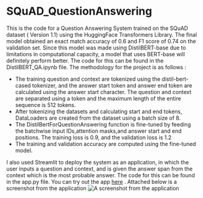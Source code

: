 # SQuAD_QuestionAnswering
This is the code for a Question Answering System trained on the SQuAD dataset ( Version 1.1) using the HuggingFace Transformers Library. The final model obtained an exact match accuracy of 0.6  and F1 score of 0.74 on the validation set. Since this model was made using DistilBERT-base due to limitations in computational capacity, a model that uses BERT-base will definitely perform better. The code for this can be found in the DistilBERT_QA.ipynb file. The methodology for the project is as follows : 
  * The training question and context are tokenized using the distil-bert-cased tokenizer, and the answer start token and answer end token are calculated using the answer start character.  The question and context are separated using a <SEP> token and the maximum length of the entire sequence is 512 tokens.
  * After tokenizing the datasets and calculating start and end tokens, DataLoaders are created from the dataset using a batch size of 8.
  * The DistilBertForQuestionAnswering function is fine-tuned by feeding the batchwise input IDs,attention masks,and answer start and end positions. The training loss is 0.9, and the validation loss is 1.2 
  * The training and validation accuracy are computed using the fine-tuned model.  
 
 I also used Streamlit to deploy the system as an application, in which the user inputs a question and context, and is given the answer span from the context which is the most probable answer. The code for this can be found in the app.py file.  You can try out the app [here](https://share.streamlit.io/IsinghGitHub/SQuAD_QuestionAnswering/blob/main/app.py) . Attached below is a screenshot from the application
 ![A screenshot from the application](Deployed_QA_Model.PNG)
